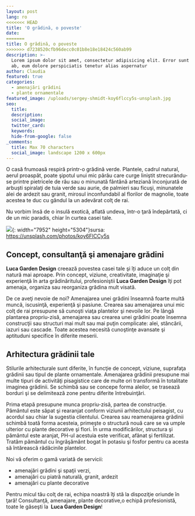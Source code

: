 ```yaml
---
layout: post
lang: ro
<<<<<<< HEAD
title: 'O grădină, o poveste'
date: 
=======
title: O grădină, o poveste
>>>>>>> d7238520cfb96decc0c01b8e18e18424c560ab99
description: >-
  Lorem ipsum dolor sit amet, consectetur adipisicing elit. Error sunt earum,
  ab, eum dolore perspiciatis tenetur alias aspernatur
author: Claudia
featured: true
categories:
  - amenajări grădini
  - plante ornamentale
featured_image: /uploads/sergey-shmidt-koy6flccy5s-unsplash.jpg
seo:
  title:
  description:
  social_image:
  twitter_card:
  keywords:
  hide-from-google: false
_comments:
  title: Max 70 characters
  social_image: landscape 1200 x 600px
---
```

O casă frumoasă respiră printr-o grădină verde. Plantele, cadrul natural, aerul proaspăt, poate şipotul unui mic p&acirc;r&acirc;u care curge liniştit strecur&acirc;ndu-se printre pietricele de r&acirc;u sau o minunată f&acirc;nt&acirc;nă arteziană &icirc;nconjurată de arbuști spiralaţi de tuia verde sau aurie, de palmieri sau ficuşi, minunatele alei de ardezit sau granit, mirosul inconfundabil al florilor de magnolie, toate acestea te duc cu g&acirc;ndul la un adevărat colţ de rai.&nbsp;

Nu vorbim &icirc;nsă de o insulă exotică, aflată undeva, &icirc;ntr-o ţară &icirc;ndepărtată, ci de un mic paradis, chiar &icirc;n curtea casei tale.

![](/uploads/sergey-shmidt-koy6flccy5s-unsplash.jpg){: width="7952" height="5304"}sursa: https://unsplash.com/photos/koy6FlCCy5s

## **Concept, consultanţă şi amenajare grădini**

**Luca Garden Design** creează povestea casei tale şi &icirc;ți aduce un colţ din natură mai aproape. Prin concept, viziune, creativitate, imaginaţie şi experienţă &icirc;n arta grădinăritului, profesioniştii **Luca Garden Design** &icirc;ţi pot amenaja, organiza sau reorganiza grădina mult visată.

De ce aveţi nevoie de noi? Amenajarea unei grădini &icirc;nseamnă foarte multă muncă, iscusinţă, experienţă şi pasiune. Crearea sau amenajarea unui mic colţ de rai presupune să cunoşti viaţa plantelor şi nevoile lor. Pe l&acirc;ngă plantarea propriu-zisă, amenajarea sau crearea unei grădini poate &icirc;nsemna construcţii sau structuri mai mult sau mai puţin complicate: alei, st&acirc;ncării, iazuri sau cascade. Toate acestea necesită cunoştinţe avansate şi aptituduni specifice &icirc;n diferite meserii.

## **Arhitectura grădinii tale**

Stilurile arhitecturale sunt diferite, &icirc;n funcţie de concept, viziune, suprafaţa grădinii sau tipul de plante ornamentale. Amenajarea grădinii presupune mai multe tipuri de activităţi pisagistice care de multe ori transformă &icirc;n totalitate imaginea grădinii. Se schimbă sau se concepe forma aleilor, se trasează borduri şi se delimitează zone pentru diferite &icirc;ntrebuinţări.

Prima etapă presupune munca propriu-zisă, partea de construcţie. Păm&acirc;ntul este săpat şi rearanjat conform viziunii arhitectului peisagist, cu acordul sau chiar la sugestia clientului. Crearea sau reamenajarea grădinii schimbă toată forma acesteia, primeşte o structură nouă care se va umple ulterior cu plante decorative şi flori. &Icirc;n urma modificărilor, structura şi păm&acirc;ntul este aranjat, PH-ul acestuia este verificat, af&acirc;nat şi fertilizat. Tratăm păm&acirc;ntul cu &icirc;ngrăşăm&acirc;nt bogat &icirc;n potasiu şi fosfor pentru ca acesta să &icirc;ntărească rădăcinile plantelor.&nbsp;

Noi vă oferim o gamă variată de servicii:

* amenajări grădini şi spaţii verzi,
* amenajări cu piatră naturală, granit, ardezit
* amenajări cu plante decorative

Pentru micul tău colţ de rai, echipa noastră &icirc;ţi stă la dispoziţie oriunde &icirc;n ţară\! Consultanţă, amenajare, plante decorative,o echipă profesionistă, toate le găseşti la **&nbsp;Luca Garden Design**\!
